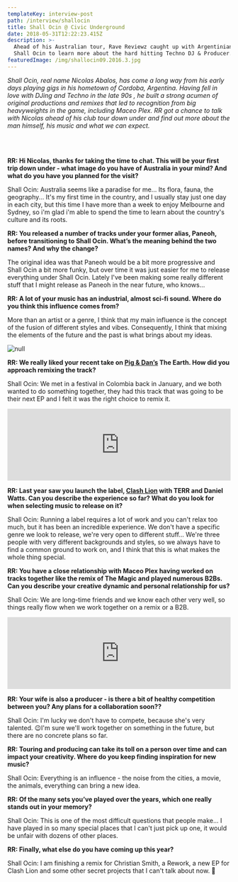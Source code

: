 ```yaml
---
templateKey: interview-post
path: /interview/shallocin
title: Shall Ocin @ Civic Underground
date: 2018-05-31T12:22:23.415Z
description: >-
  Ahead of his Australian tour, Rave Reviewz caught up with Argentinian native,
  Shall Ocin to learn more about the hard hitting Techno DJ & Producer.
featuredImage: /img/shallocin09.2016.3.jpg
---
```

_Shall Ocin, real name Nicolas Abalos, has come a long way from his early days playing gigs in his hometown of Cordoba, Argentina. Having fell in love with DJing and Techno in the late 90s , he built a strong acumen of original productions and remixes that led to recognition from big heavyweights in the game, including Maceo Plex. RR got a chance to talk with Nicolas ahead of his club tour down under and find out more about the man himself, his music and what we can expect._

<br><br>

**RR: Hi Nicolas, thanks for taking the time to chat. This will be your first trip down under - what image do you have of Australia in your mind? And what do you have you planned for the visit?**

Shall Ocin: Australia seems like a paradise for me... Its flora, fauna, the geography... It's my first time in the country, and I usually stay just one day in each city, but this time I have more than a week to enjoy Melbourne and Sydney, so i'm glad i'm able to spend the time to learn about the country's culture and its roots.

**RR: You released a number of tracks under your former alias, Paneoh, before transitioning to Shall Ocin. What’s the meaning behind the two names? And why the change?**

The original idea was that Paneoh would be a bit more progressive and Shall Ocin a bit more funky, but over time it was just easier for me to release everything under Shall Ocin. Lately I've been making some really different stuff that I might release as Paneoh in the near future, who knows...

**RR:  A lot of your music has an industrial, almost sci-fi sound. Where do you think this influence comes from?**

More than an artist or a genre, I think that my main influence is the concept of the fusion of different styles and vibes. Consequently, I think that mixing the elements of the future and the past is what brings about my ideas.

![null](/img/shallocin09.2016.2.jpg)

**RR: We really liked your recent take on **[**Pig & Dan’s**](https://www.facebook.com/piganddan/)** The Earth. How did you approach remixing the track?**

Shall Ocin: We met in a festival in Colombia back in January, and we both wanted to do something together, they had this track that was going to be their next EP and I felt it was the right choice to remix it.

<iframe src="https://embed.beatport.com/?id=10305300&type=track" width="100%" height="162" frameborder="0" scrolling="no" style="max-width:600px;"></iframe>

**RR: Last year saw you launch the label, **[**Clash Lion**](https://soundcloud.com/clashlion)** with TERR and Daniel Watts. Can you describe the experience so far? What do you look for when selecting music to release on it?**

Shall Ocin: Running a label requires a lot of work and you can't relax too much, but it has been an incredible experience. We don't have a specific genre we look to release, we're very open to different stuff... We're three people with very different backgrounds and styles, so we always have to find a common ground to work on, and I think that this is what makes the whole thing special.

**RR: You have a close relationship with Maceo Plex having worked on tracks together like the remix of The Magic and played numerous B2Bs. Can you describe your creative dynamic and personal relationship for us?**

Shall Ocin: We are long-time friends and we know each other very well, so things really flow when we work together on a remix or a B2B.

<iframe src="https://embed.beatport.com/?id=7242249&type=track" width="100%" height="162" frameborder="0" scrolling="no" style="max-width:600px;"></iframe>

**RR: Your wife is also a producer - is there a bit of healthy competition between you? Any plans for a collaboration soon??**

Shall Ocin: I'm lucky we don't have to compete, because she's very talented. 😉I'm sure we'll work together on something in the future, but there are no concrete plans so far.

**RR: Touring and producing can take its toll on a person over time and can impact your creativity. Where do you keep finding inspiration for new music?**

Shall Ocin: Everything is an influence - the noise from the cities, a movie, the animals, everything can bring a new idea.

**RR: Of the many sets you’ve played over the years, which one really stands out in your memory?**

Shall Ocin: This is one of the most difficult questions that people make... I have played in so many special places that I can't just pick up one, it would be unfair with dozens of other places.

**RR: Finally, what else do you have coming up this year?**

Shall Ocin: I am finishing a remix for Christian Smith, a Rework, a new EP for Clash Lion and some other secret projects that I can't talk about now. 🙂
